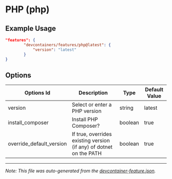 
# PHP (php)



## Example Usage

```json
"features": {
        "devcontainers/features/php@latest": {
            "version": "latest"
        }
}
```

## Options

| Options Id | Description | Type | Default Value |
|-----|-----|-----|-----|
| version | Select or enter a PHP version | string | latest |
| install_composer | Install PHP Composer? | boolean | true |
| override_default_version | If true, overrides existing version (if any) of dotnet on the PATH | boolean | true |

---

_Note: This file was auto-generated from the [devcontainer-feature.json](https://github.com/devcontainers/features/blob/main/src/php/devcontainer-feature.json)._
